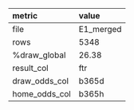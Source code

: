 | metric        | value     |
|:--------------|:----------|
| file          | E1_merged |
| rows          | 5348      |
| %draw_global  | 26.38     |
| result_col    | ftr       |
| draw_odds_col | b365d     |
| home_odds_col | b365h     |